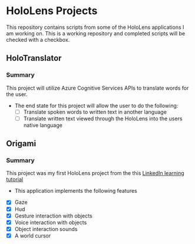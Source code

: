 # HoloLens Projects
This repository contains scripts from some of the HoloLens applications I am working on. This is a working repository and completed scripts will be checked with a checkbox.

## HoloTranslator
### Summary
<p>
This project will utilize Azure Cognitive Services APIs to translate words for the user.

- The end state for this project will allow the user to do the following:
  - [ ] Translate spoken words to written text in another language
  - [ ] Translate written text viewed through the HoloLens into the users native language
    
</p>
</details>

## Origami
### Summary
<p>
This project was my first HoloLens project from the this <a href="https://www.linkedin.com/learning/app-development-for-microsoft-hololens">LinkedIn learning tutorial</a>

- This application implements the following features
- [x] Gaze
- [x] Hud
- [x] Gesture interaction with objects
- [x] Voice interaction with objects
- [x] Object interaction sounds
- [x] A world cursor

</p>
</details>

